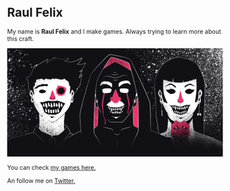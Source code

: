 # Raul Felix

My name is <b>Raul Felix</b> and I make games.
Always trying to learn more about this craft.

![My last game: we are broken](/images/we_are_broken.png)

You can check [my games here.](https://raulqueisso.itch.io/)

An follow me on [Twitter.](https://twitter.com/raulqueisso)
